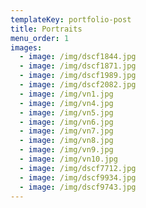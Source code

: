 ```yaml
---
templateKey: portfolio-post
title: Portraits
menu_order: 1
images:
  - image: /img/dscf1844.jpg
  - image: /img/dscf1871.jpg
  - image: /img/dscf1989.jpg
  - image: /img/dscf2082.jpg
  - image: /img/vn1.jpg
  - image: /img/vn4.jpg
  - image: /img/vn5.jpg
  - image: /img/vn6.jpg
  - image: /img/vn7.jpg
  - image: /img/vn8.jpg
  - image: /img/vn9.jpg
  - image: /img/vn10.jpg
  - image: /img/dscf7712.jpg
  - image: /img/dscf9934.jpg
  - image: /img/dscf9743.jpg
---
```

